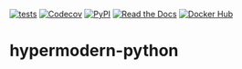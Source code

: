 [![tests](https://github.com/cjolowicz/hypermodern-python/workflows/tests/badge.svg)](https://github.com/cjolowicz/hypermodern-python/actions?workflow=tests)
[![Codecov](https://codecov.io/gh/cjolowicz/hypermodern-python/branch/master/graph/badge.svg)](https://codecov.io/gh/cjolowicz/hypermodern-python)
[![PyPI](https://img.shields.io/pypi/v/hypermodern-python.svg)](https://pypi.org/project/hypermodern-python/)
[![Read the Docs](https://readthedocs.org/projects/hypermodern-python/badge/)](https://hypermodern-python.readthedocs.io/)
[![Docker Hub](https://img.shields.io/docker/cloud/build/cjolowicz/hypermodern-python.svg)](https://hub.docker.com/r/cjolowicz/hypermodern-python)

# hypermodern-python
